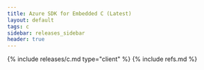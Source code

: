 ```yaml
---
title: Azure SDK for Embedded C (Latest)
layout: default
tags: c
sidebar: releases_sidebar
header: true
---
```

{% include releases/c.md type="client" %}
{% include refs.md %}
